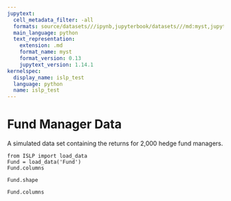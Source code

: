 ```yaml
---
jupytext:
  cell_metadata_filter: -all
  formats: source/datasets///ipynb,jupyterbook/datasets///md:myst,jupyterbook/datasets///ipynb
  main_language: python
  text_representation:
    extension: .md
    format_name: myst
    format_version: 0.13
    jupytext_version: 1.14.1
kernelspec:
  display_name: islp_test
  language: python
  name: islp_test
---
```


# Fund Manager Data

A simulated data set containing the returns for 2,000 hedge fund
managers.

```{code-cell}
from ISLP import load_data
Fund = load_data('Fund')
Fund.columns
```

```{code-cell}
Fund.shape
```

```{code-cell}
Fund.columns
```
